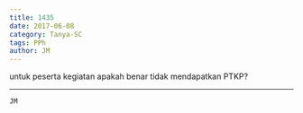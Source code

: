 ```yaml
---
title: 1435
date: 2017-06-08
category: Tanya-SC
tags: PPh
author: JM
---
```


untuk peserta kegiatan apakah benar tidak mendapatkan PTKP?

---



`JM`
